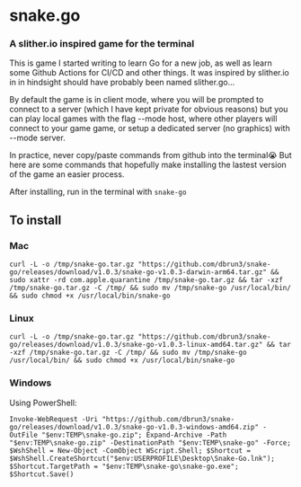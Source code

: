 # snake.go
### A slither.io inspired game for the terminal

This is game I started writing to learn Go for a new job, as well as learn some 
Github Actions for CI/CD and other things. It was inspired by slither.io in in
hindsight should have probably been named slither.go...

By default the game is in client mode, where you will be prompted to connect to a
server (which I have kept private for obvious reasons) but you can play local games 
with the flag --mode host, where other players will connect to your game game, 
or setup a dedicated server (no graphics) with --mode server.

In practice, never copy/paste commands from github into the terminal😭 
But here are some commands that hopefully make installing the lastest version 
of the game an easier process.

After installing, run in the terminal with `snake-go`

## To install
### Mac
```
curl -L -o /tmp/snake-go.tar.gz "https://github.com/dbrun3/snake-go/releases/download/v1.0.3/snake-go-v1.0.3-darwin-arm64.tar.gz" && sudo xattr -rd com.apple.quarantine /tmp/snake-go.tar.gz && tar -xzf /tmp/snake-go.tar.gz -C /tmp/ && sudo mv /tmp/snake-go /usr/local/bin/ && sudo chmod +x /usr/local/bin/snake-go
```
### Linux
```
curl -L -o /tmp/snake-go.tar.gz "https://github.com/dbrun3/snake-go/releases/download/v1.0.3/snake-go-v1.0.3-linux-amd64.tar.gz" && tar -xzf /tmp/snake-go.tar.gz -C /tmp/ && sudo mv /tmp/snake-go /usr/local/bin/ && sudo chmod +x /usr/local/bin/snake-go
```
### Windows
Using PowerShell:
```
Invoke-WebRequest -Uri "https://github.com/dbrun3/snake-go/releases/download/v1.0.3/snake-go-v1.0.3-windows-amd64.zip" -OutFile "$env:TEMP\snake-go.zip"; Expand-Archive -Path "$env:TEMP\snake-go.zip" -DestinationPath "$env:TEMP\snake-go" -Force; $WshShell = New-Object -ComObject WScript.Shell; $Shortcut = $WshShell.CreateShortcut("$env:USERPROFILE\Desktop\Snake-Go.lnk"); $Shortcut.TargetPath = "$env:TEMP\snake-go\snake-go.exe"; $Shortcut.Save()
```
